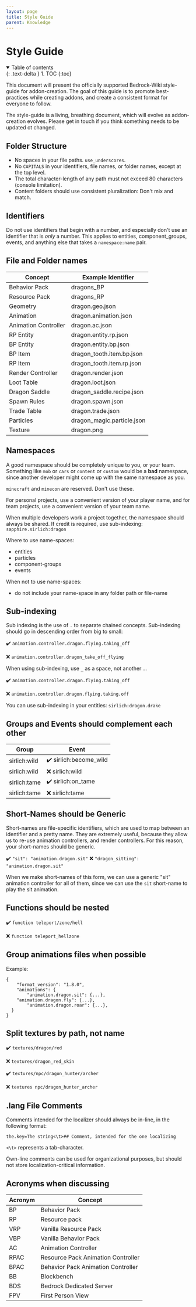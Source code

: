 ```yaml
---
layout: page
title: Style Guide
parent: Knowledge
---
```


# Style Guide

<details id="toc" open markdown="block">
  <summary>
    Table of contents
  </summary>
  {: .text-delta }
1. TOC
{:toc}
</details>

This document will present the officially supported Bedrock-Wiki style-guide for addon-creation. The goal of this guide is to promote best-practices while creating addons, and create a consistent format for everyone to follow.

The style-guide is a living, breathing document, which will evolve as addon-creation evolves. Please get in touch if you think something needs to be updated ot changed. 

## Folder Structure
 - No spaces in your file paths. `use_underscores`.
 - No `CAPITALS` in your identifiers, file names, or folder names, except at the top level.
 - The total character-length of any path must not exceed 80 characters (console limitation).
 - Content folders should use consistent pluralization: Don't mix and match. 

## Identifiers
Do not use identifiers that begin with a number, and especially don't use an identifier that is *only* a number. This applies to entities, component_groups, events, and anything else that takes a `namespace:name` pair.

## File and Folder names

| Concept              | Example Identifier         |
|----------------------|----------------------------|
| Behavior Pack        | dragons_BP                 |
| Resource Pack        | dragons_RP                 |
| Geometry             | dragon.geo.json            |
| Animation            | dragon.animation.json      |
| Animation Controller | dragon.ac.json             |
| RP Entity            | dragon.entity.rp.json      |
| BP Entity            | dragon.entity.bp.json      |
| BP Item              | dragon_tooth.item.bp.json  |
| RP Item              | dragon_tooth.item.rp.json  |
| Render Controller    | dragon.render.json         |
| Loot Table           | dragon.loot.json           |
| Dragon Saddle        | dragon_saddle.recipe.json  |
| Spawn Rules          | dragon.spawn.json          |
| Trade Table          | dragon.trade.json          |
| Particles            | dragon_magic.particle.json |
| Texture              | dragon.png                 |

## Namespaces

A good namespace should be completely unique to you, or your team. Something like `mob` or `cars` or `content` or `custom` would be a **bad** namespace, since another developer might come up with the same namespace as you. 

`minecraft` and `minecon` are reserved. Don't use these.

For personal projects, use a convenient version of your player name, and for team projects, use a convenient version of your team name.

When multiple developers work a project together, the namespace should always be shared. If credit is required, use sub-indexing: `sapphire.sirlich:dragon`

Where to use name-spaces:
 - entities
 - particles
 - component-groups
 - events

When not to use name-spaces:
 - do not include your name-space in any folder path or file-name


## Sub-indexing

Sub indexing is the use of `.` to separate chained concepts. Sub-indexing should go in descending order from big to small:

✔️ `animation.controller.dragon.flying.taking_off` 

❌ `animation.controller.dragon_take_off_flying`

When using sub-indexing, use `_` as a space, not another `.`. 

✔️ `animation.controller.dragon.flying.taking_off`

❌ `animation.controller.dragon.flying.taking.off`

You can use sub-indexing in your entities:
`sirlich:dragon.drake`

## Groups and Events should complement each other

| Group        | Event               |
|--------------|---------------------|
| sirlich:wild | ✔️ sirlich:become_wild |
| sirlich:wild | ❌ sirlich:wild |
| sirlich:tame | ✔️ sirlich:on_tame |
| sirlich:tame | ❌ sirlich:tame |

## Short-Names should be Generic
Short-names are file-specific identifiers, which are used to map between an identifier and a pretty name. They are extremely useful, because they allow us to re-use animation controllers, and render controllers. For this reason, your short-names should be generic.

✔️ `"sit": "animation.dragon.sit"`
❌ `"dragon_sitting": "animation.dragon.sit"`

When we make short-names of this form, we can use a generic "sit" animation controller for all of them, since we can use the `sit` short-name to play the sit animation.

## Functions should be nested

✔️ `function teleport/zone/hell`

❌ `function teleport_hellzone`

## Group animations files when possible

Example:
```jsonc
{
	"format_version": "1.8.0",
	"animations": {
		"animation.dragon.sit": {...},
    "animation.dragon.fly": {...},
		"animation.dragon.roar": {...},
  }
}
```
## Split textures by path, not name

✔️ `textures/dragon/red`

❌ `textures/dragon_red_skin`

✔️ `textures/npc/dragon_hunter/archer`

❌ `textures npc/dragon_hunter_archer`

## .lang File Comments

Comments intended for the localizer should always be in-line, in the following format:

`the.key=The string<\t>## Comment, intended for the one localizing`

`<\t>` represents a tab-character.

Own-line comments can be used for organizational purposes, but should not store localization-critical information.

## Acronyms when discussing

| Acronym | Concept                            |
|---------|------------------------------------|
| BP      | Behavior Pack                      |
| RP      | Resource pack                      |
| VRP     | Vanilla Resource Pack              |
| VBP     | Vanilla Behavior Pack              |
| AC      | Animation Controller               |
| RPAC    | Resource Pack Animation Controller |
| BPAC    | Behavior Pack Animation Controller |
| BB      | Blockbench                         |
| BDS     | Bedrock Dedicated Server           |
| FPV     | First Person View                  |











